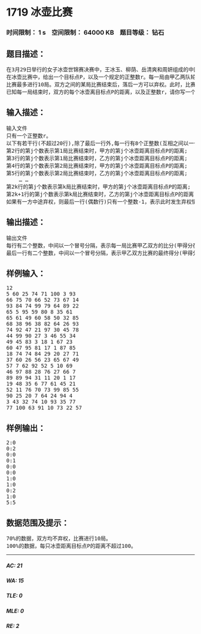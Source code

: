 # 1719 冰壶比赛   
### 时间限制： 1 s&nbsp;&nbsp;&nbsp;&nbsp;空间限制： 64000 KB&nbsp;&nbsp;&nbsp;&nbsp;题目等级： 钻石  
## 题目描述：  

<pre>
在3月29日举行的女子冰壶世锦赛决赛中，王冰玉、柳荫、岳清爽和周妍组成的中国女子冰壶队以8比6击败了冬奥会和世锦赛双冠王瑞典队，夺得了中国冰壶历史上第一枚世锦赛金牌，创造了历史。美丽、实力兼具的中国冰壶姑娘们也赢得了超高的赞誉。
在冰壶比赛中，给出一个目标点P，以及一个规定的正整数r。每一局由甲乙两队轮流投冰壶各8次后，该局比赛结束。此时，哪一方的冰壶最终离目标点P更近，该方得分，另一方不得分。得分方每颗离目标点P距离小于或等于r、位置较另一队所有冰壶都更接近目标点P的冰壶都可以得1分。
比赛最多进行10局。双方之间的某局比赛结束后，落后一方可以弃权。此时，比赛不再进行下去。
已知每一局结束时，双方的每个冰壶离目标点P的距离，以及正整数r，请你写一个程序判断两队之间每一局比赛的得分，以及总得分。
</pre>
  
  
## 输入描述：  

<pre>
输入文件
只有一个正整数r。
以下有若干行(不超过20行),除了最后一行外,每一行有8个正整数(互相之间以一个空格分隔)。
第2行的第j个数表示第1局比赛结束时，甲方的第j个冰壶距离目标点P的距离;
第3行的第j个数表示第1局比赛结束时，乙方的第j个冰壶距离目标点P的距离;
第4行的第j个数表示第2局比赛结束时，甲方的第j个冰壶距离目标点P的距离;
第5行的第j个数表示第2局比赛结束时，乙方的第j个冰壶距离目标点P的距离;
    … …
第2k行的第j个数表示第k局比赛结束时，甲方的第j个冰壶距离目标点P的距离;
第2k+1行的第j个数表示第k局比赛结束时，乙方的第j个冰壶距离目标点P的距离;
如果有一方中途弃权，则最后一行(偶数行)只有一个整数-1，表示此时发生弃权情况。
</pre>
  
  
## 输出描述：  

<pre>
输出文件
每行有二个整数，中间以一个冒号分隔，表示每一局比赛甲乙双方的比分(甲得分在前)。
最后一行有二个整数，中间以一个冒号分隔，表示甲乙双方比赛的最终得分(甲得分在前)。
</pre>
  
  
## 样例输入：  

<pre>
12  
5 60 25 74 71 100 3 93  
66 75 70 66 52 73 67 14  
93 84 74 99 79 64 89 22  
65 5 95 59 80 8 35 61  
65 61 49 60 58 50 32 85  
68 38 96 38 82 64 26 93  
74 92 47 21 97 30 45 78  
44 99 90 27 3 46 55 34  
49 45 83 3 18 1 67 23  
60 47 95 81 17 1 87 85  
18 74 74 84 29 20 27 71  
37 60 26 56 23 65 67 49  
57 7 62 92 52 5 10 69  
46 97 88 28 76 27 66 7  
89 89 94 31 11 20 1 17  
19 48 35 6 77 61 45 21  
52 11 76 70 73 99 85 55  
90 25 20 7 64 24 94 4  
3 43 32 74 10 93 35 77  
77 100 63 91 10 73 22 57
</pre>
  
  
## 样例输出：  

<pre>
2:0  
0:2  
0:0  
0:1  
0:0  
0:0  
1:0  
1:0  
0:2  
1:0  
5:5
</pre>
  
  
## 数据范围及提示：  

<pre>
70%的数据，双方均不弃权，比赛进行10局。
100%的数据，每只冰壶距离目标点P的距离不超过100。
</pre>
  
  
***  

##### AC: 21  
##### WA: 15  
##### TLE: 0  
##### MLE: 0  
##### RE: 2  
